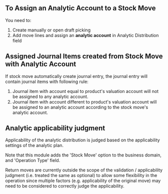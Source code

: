 ## To Assign an Analytic Account to a Stock Move

You need to:

1.  Create manually or open draft picking
2.  Add move lines and assign an **analytic account** in Analytic
    Distribution field

## Assigned Journal Items created from Stock Move with Analytic Account

If stock move automatically create journal entry, the journal entry will
contain journal items with following rule:

1.  Journal item with account equal to product's valuation account will
    not be assigned to any analytic account.
2.  Journal item with account different to product's valuation account
    will be assigned to an analytic account according to the stock
    move's analytic account.

## Analytic applicability judgment

Applicability of the analytic distribution is judged based on the applicability
settings of the analytic plan.

Note that this module adds the 'Stock Move' option to the business domain, and
'Operation Type' field.

Return moves are currently outside the scope of the validation / applicability judgment
(i.e. treated the same as optional) to allow some flexibility in the operation since
multiple factors (e.g. applicability of the original move) may need to be considered
to correctly judge the applicability.
